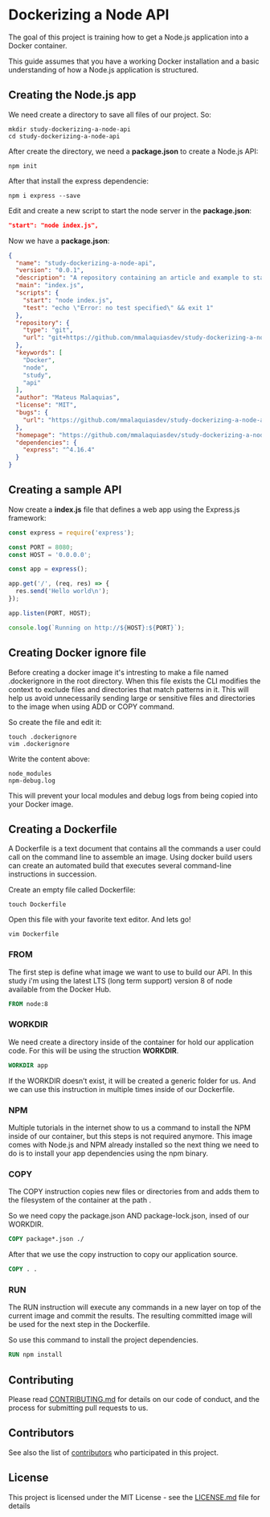 # Dockerizing a Node API

The goal of this project is training how to get a Node.js application into a Docker container.

This guide assumes that you have a working Docker installation and a basic understanding of how a Node.js application is structured.

## Creating the Node.js app

We need create a directory to save all files of our project. So:

```shell
mkdir study-dockerizing-a-node-api
cd study-dockerizing-a-node-api
```

After create the directory, we need a **package.json** to create a Node.js API:

```shell
npm init
```

After that install the express dependencie:

```shell
npm i express --save
```

Edit and create a new script to start the node server in the **package.json**:

```json
"start": "node index.js",
```

Now we have a **package.json**:

```json
{
  "name": "study-dockerizing-a-node-api",
  "version": "0.0.1",
  "description": "A repository containing an article and example to start my docker studies",
  "main": "index.js",
  "scripts": {
    "start": "node index.js",
    "test": "echo \"Error: no test specified\" && exit 1"
  },
  "repository": {
    "type": "git",
    "url": "git+https://github.com/mmalaquiasdev/study-dockerizing-a-node-api.git"
  },
  "keywords": [
    "Docker",
    "node",
    "study",
    "api"
  ],
  "author": "Mateus Malaquias",
  "license": "MIT",
  "bugs": {
    "url": "https://github.com/mmalaquiasdev/study-dockerizing-a-node-api/issues"
  },
  "homepage": "https://github.com/mmalaquiasdev/study-dockerizing-a-node-api#readme",
  "dependencies": {
    "express": "^4.16.4"
  }
}
```

## Creating a sample API

Now create a **index.js** file that defines a web app using the Express.js framework:

```javascript
const express = require('express');

const PORT = 8080;
const HOST = '0.0.0.0';

const app = express();

app.get('/', (req, res) => {
  res.send('Hello world\n');
});

app.listen(PORT, HOST);

console.log(`Running on http://${HOST}:${PORT}`);
```

## Creating Docker ignore file

Before creating a docker image it's intresting to make a file named .dockerignore in the root directory. When this file exists the CLI modifies the context to exclude files and directories that match patterns in it. This will help us avoid unnecessarily sending large or sensitive files and directories to the image when using ADD or COPY command.

So create the file and edit it:

```shell
touch .dockerignore
vim .dockerignore
```

Write the content above:

```shell
node_modules
npm-debug.log
```

This will prevent your local modules and debug logs from being copied into your Docker image.

## Creating a Dockerfile

A Dockerfile is a text document that contains all the commands a user could call on the command line to assemble an image. Using docker build users can create an automated build that executes several command-line instructions in succession.

Create an empty file called Dockerfile:

```shell
touch Dockerfile
```

Open this file with your favorite text editor. And lets go!

```shell
vim Dockerfile
```

### FROM

The first step is define what image we want to use to build our API. In this study i'm using the latest LTS (long term support) version 8 of node available from the Docker Hub.

```Dockerfile
FROM node:8
```

### WORKDIR

We need create a directory inside of the container for hold our application code. For this will be using the struction **WORKDIR**.

```Dockerfile
WORKDIR app
```

If the WORKDIR doesn’t exist, it will be created a generic folder for us. And we can use this instruction in multiple times inside of our Dockerfile.

### NPM

Multiple tutorials in the internet show to us a command to install the NPM inside of our container, but this steps is not required anymore. This image comes with Node.js and NPM already installed so the next thing we need to do is to install your app dependencies using the npm binary.

### COPY

The COPY instruction copies new files or directories from <src> and adds them to the filesystem of the container at the path <dest>.
  
So we need copy the package.json AND package-lock.json, insed of our WORKDIR.

```Dockerfile
COPY package*.json ./
```

After that we use the copy instruction to copy our application source.

```Dockerfile
COPY . .
```

### RUN

The RUN instruction will execute any commands in a new layer on top of the current image and commit the results. The resulting committed image will be used for the next step in the Dockerfile.

So use this command to install the project dependencies.

```Dockerfile
RUN npm install
```

## Contributing

Please read [CONTRIBUTING.md](https://gist.github.com/PurpleBooth/b24679402957c63ec426) for details on our code of conduct, and the process for submitting pull requests to us.

## Contributors

See also the list of [contributors](https://github.com/mmalaquiasdev/study-dockerizing-a-node-api/graphs/contributors) who participated in this project.

## License

This project is licensed under the MIT License - see the [LICENSE.md](LICENSE.md) file for details
